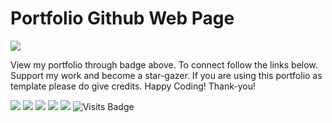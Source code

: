 # Portfolio Github Web Page

[<img src ="https://img.shields.io/badge/Website-pk-%23.svg?&style=for-the-badge&logo=&logoColor=white%22">](https://mkmahto2.github.io/mkmahto12.github.io/) 



View my portfolio through badge above. To connect follow the links below. Support my work and become a star-gazer. If you are using this portfolio as template please do give credits. Happy Coding! Thank-you! 

[<img src="https://img.shields.io/badge/twitter-%231DA1F2.svg?&style=for-the-badge&logo=twitter&logoColor=white" />](https://twitter.com/Pratikpkb) [<img src="https://img.shields.io/badge/medium-%2312100E.svg?&style=for-the-badge&logo=medium&logoColor=white" />](https://medium.com/@pratikbaitha04)  [<img src="https://img.shields.io/badge/linkedin-%230077B5.svg?&style=for-the-badge&logo=linkedin&logoColor=white" />](https://www.linkedin.com/in/mkmahto7/) [<img src = "https://img.shields.io/badge/instagram-%23E4405F.svg?&style=for-the-badge&logo=instagram&logoColor=white">](https://www.instagram.com/pratikkumar04/) [<img src = "https://img.shields.io/badge/facebook-%231877F2.svg?&style=for-the-badge&logo=facebook&logoColor=white">](https://www.facebook.com/pr2tik1)  ![Visits Badge](https://badges.pufler.dev/visits/pr2tik1/pr2tik1.github.io?style=for-the-badge )

